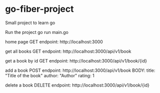 # go-fiber-project
Small project to learn go


Run the project
	go run main.go

home page
GET endpoint: http://localhost:3000


get all books
GET endpoint: http://localhost:3000/api/v1/book


get a book by id
GET endpoint: http://localhost:3000/api/v1/book/{id}


add a book
POST endpoint: http://localhost:3000/api/v1/book
BODY: 
	title: "Title of the book"
	author: "Author"
	rating: 1


delete a book
DELETE endpoint: http://localhost:3000/api/v1/book/{id}

